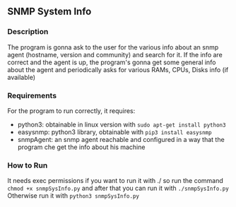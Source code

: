 ## SNMP System Info

### Description
The program is gonna ask to the user for the various info about an snmp agent (hostname, version and community) and search for it. If the info are correct and the agent is up, the program's gonna get some general info about the agent and periodically asks for various RAMs, CPUs, Disks info (if available)

### Requirements
For the program to run correctly, it requires:
- python3: obtainable in linux version with `sudo apt-get install python3`
- easysnmp: python3 library, obtainable with `pip3 install easysnmp`
- snmpAgent: an snmp agent reachable and configured in a way that the program che get the info about his machine

### How to Run
It needs exec permissions if you want to run it with ./ so run the command `chmod +x snmpSysInfo.py` and after that you can run it with `./snmpSysInfo.py`
Otherwise run it with `python3 snmpSysInfo.py`
